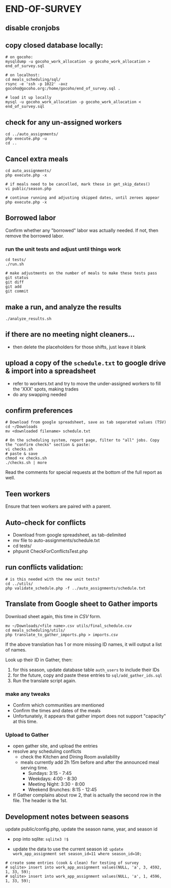 # END-OF-SURVEY

## disable cronjobs

## copy closed database locally:
```
# on gocoho:
mysqldump -u gocoho_work_allocation -p gocoho_work_allocation > end_of_survey.sql

# on localhost:
cd meals_scheduling/sql/
rsync -e 'ssh -p 1022' -avz gocoho@gocoho.org:/home/gocoho/end_of_survey.sql .

# load it up locally
mysql -u gocoho_work_allocation -p gocoho_work_allocation < end_of_survey.sql
```

## check for any un-assigned workers
```
cd ../auto_assignments/
php execute.php -u
cd ..
```

## Cancel extra meals
```
cd auto_assignments/
php execute.php -x

# if meals need to be cancelled, mark these in get_skip_dates()
vi public/season.php

# continue running and adjusting skipped dates, until zeroes appear
php execute.php -x
```

## Borrowed labor
Confirm whether any "borrowed" labor was actually needed. If not, then
remove the borrowed labor.

### run the unit tests and adjust until things work
```
cd tests/
./run.sh

# make adjustments on the number of meals to make these tests pass
git status
git diff
git add
git commit
```

## make a run, and analyze the results
`./analyze_results.sh`

## if there are no meeting night cleaners...
* then delete the placeholders for those shifts, just leave it blank

## upload a copy of the `schedule.txt` to google drive & import into a spreadsheet
* refer to workers.txt and try to move the under-assigned workers to
  fill the 'XXX' spots, making trades
* do any swapping needed

## confirm preferences
```
# Download from google spreadsheet, save as tab separated values (TSV)
cd ~/Downloads
mv <downloaded filename> schedule.txt

# On the scheduling system, report page, filter to "all" jobs. Copy the "confirm checks" section & paste:
vi checks.sh
# paste & save
chmod +x checks.sh
./checks.sh | more
```

Read the comments for special requests at the bottom of the full report as well.

## Teen workers

Ensure that teen workers are paired with a parent.

## Auto-check for conflicts
* Download from google spreadsheet, as tab-delimited
* mv file to auto-assignments/schedule.txt
* cd tests/
* phpunit CheckForConflictsTest.php

## run conflicts validation:
```
# is this needed with the new unit tests?
cd ../utils/
php validate_schedule.php -f ../auto_assignments/schedule.txt
```

## Translate from Google sheet to Gather imports

Download sheet again, this time in *CSV* form.

```
mv ~/Downloads/<file name>.csv utils/final_schedule.csv
cd meals_scheduling/utils/
php translate_to_gather_imports.php > imports.csv
```
If the above translation has 1 or more missing ID names, it will output a list
of names.

Look up their ID in Gather, then:

1. for this season, update database table `auth_users` to include their IDs
2. for the future, copy and paste these entries to `sql/add_gather_ids.sql`
3. Run the translate script again.

### make any tweaks
* Confirm which communities are mentioned
* Confirm the times and dates of the meals
* Unfortunately, it appears that gather import does not support "capacity" at this time.

### Upload to Gather
* open gather site, and upload the entries
* resolve any scheduling conflicts
  - check the Kitchen and Dining Room availability
  - meals currently add 2h 15m before and after the announced meal serving time.
    - Sundays: 3:15 - 7:45
    - Weekdays: 4:00 - 8:30
    - Meeting Night: 3:30 - 8:00
    - Weekend Brunches: 8:15 - 12:45
* If Gather complains about row 2, that is actually the second row in the file.
  The header is the 1st.


## Development notes between seasons

update public/config.php, update the season name, year, and season id

- pop into sqlite:
`sqlite3 !$`

- update the data to use the current season id:
`update work_app_assignment set season_id=11 where season_id=10;`

```
# create some entries (cook & clean) for testing of survey
# sqlite> insert into work_app_assignment values(NULL, 'a', 3, 4592, 1, 33, 59);
# sqlite> insert into work_app_assignment values(NULL, 'a', 1, 4596, 1, 33, 59);
```


